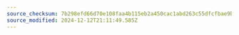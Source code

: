 ```yaml
---
source_checksum: 7b298efd66d70e108faa4b115eb2a450cac1abd263c55dfcfbae9bfcaf010723
source_modified: 2024-12-12T21:11:49.585Z
---
```


